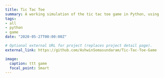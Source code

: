 ```yaml
---
title: Tic Tac Toe
summary: A working simulation of the tic tac toe game in Python, using user-defined functions.
tags:
- all
- python
- game
date: "2020-05-27T00:00:00Z"

# Optional external URL for project (replaces project detail page).
external_link: https://github.com/AshwinSomasundaram/Tic-Tac-Toe-Game

image:
  caption: ttt game
  focal_point: Smart
---
```

